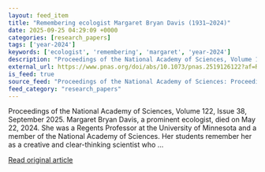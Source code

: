 ```yaml
---
layout: feed_item
title: "Remembering ecologist Margaret Bryan Davis (1931–2024)"
date: 2025-09-25 04:29:09 +0000
categories: [research_papers]
tags: ['year-2024']
keywords: ['ecologist', 'remembering', 'margaret', 'year-2024']
description: "Proceedings of the National Academy of Sciences, Volume 122, Issue 38, September 2025"
external_url: https://www.pnas.org/doi/abs/10.1073/pnas.2519126122?af=R
is_feed: true
source_feed: "Proceedings of the National Academy of Sciences: Proceedings of the National Academy of Sciences: Table of Contents"
feed_category: "research_papers"
---
```


Proceedings of the National Academy of Sciences, Volume 122, Issue 38, September 2025. Margaret Bryan Davis, a prominent ecologist, died on May 22, 2024. She was a Regents Professor at the University of Minnesota and a member of the National Academy of Sciences. Her students remember her as a creative and clear-thinking scientist who ...

[Read original article](https://www.pnas.org/doi/abs/10.1073/pnas.2519126122?af=R)

